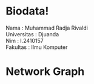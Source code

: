 # Biodata!
Nama        : Muhammad Radja Rivaldi <br/>
Universitas : Djuanda <br/>
Nim         : I.2410157 <br/>
Fakultas    : Ilmu Komputer <br/>
# Network Graph
